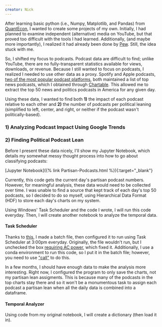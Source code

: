 ```yaml
---
creator: Nick
---
```

After learning basic python (i.e., Numpy, Matplotlib, and Pandas) from [QuantEcon](https://quantecon.org), I wanted to create some projects of my own. Initially, I had planned to examine independent (alternative) media on YouTube, but that proved too difficult with the tools I had learned. Additionally, (and maybe more importantly), I realized it had already been done by [Pew](https://www.journalism.org/2020/09/28/a-closer-look-at-the-channels-producing-news-on-youtube-and-the-videos-themselves/). Still, the idea stuck with me.

So, I shifted my focus to podcasts. Podcast data are difficult to find; unlike YouTube, there are no fully-transparent statistics available for views, downloads, or revenue. Because I still wanted to focus on podcasts, I realized I needed to use other data as a proxy. Spotify and Apple podcasts, [two of the most popular podcast platforms](https://www.statista.com/statistics/943537/podcast-listening-apps-us/), both maintained a list of top news podcasts, which I obtained through [Chartable](https://chartable.com/charts/spotify/united-states-of-america-news-politics). This allowed me to extract the top 50 news and politics podcasts in America for any given day.

Using these data, I wanted to find both **1)** the impact of each podcast relative to each other and **2)** the number of podcasts per political leaning (simplified to left, center, and right, or neither if the podcast wasn't politically-based).

### 1) Analyzing Podcast Impact Using Google Trends

### 2) Finding Political Podcast Lean
Before I present these data nicely, I'll show my Jupyter Notebook, which details my somewhat messy thought process into how to go about classifying podcasts:

[Jupyter Notebook]({% link Partisan-Podcasts.html %}){:target="_blank"}

Currently, this code gets the current day's partisan podcast numbers. However, for meaningful analysis, these data would need to be collected over time. I was unable to find a source that kept track of each day's top 50 podcasts, so I decided to do so myself, using Hierarchical Data Format (HDF) to store each day's charts on my system.

Using Windows' Task Scheduler and the code I wrote, I will run this code everyday. Then, I will create another notebook to analyze the temporal data.

#### Task Scheduler
Thanks to [this](https://towardsdatascience.com/automate-your-python-scripts-with-task-scheduler-661d0a40b279), I made a batch file, then configured it to run using Task Scheduler at 3:00pm everyday. Originally, the file wouldn't run, but I unchecked the box [requiring AC power](https://superuser.com/questions/1149391/windows-10-scheduled-tasks-are-not-running), which fixed it. Additionally, I use a conda environment to run this code, so I put it in the batch file; however, you need to use ["call"](https://stackoverflow.com/questions/24678144/conda-environments-and-bat-files) to do this.

In a few months, I should have enough data to make the analysis more interesting. Right now, I configured the program to only save the charts, not my partisan lean assigments. This is because many of the podcasts in the top charts stay there and so it won't be a monumentous task to assign each podcast a partisan lean when all the daily data is combined into a dataframe.

#### Temporal Analyzer
Using code from my original notebook, I will create a dictionary (then load it in).
